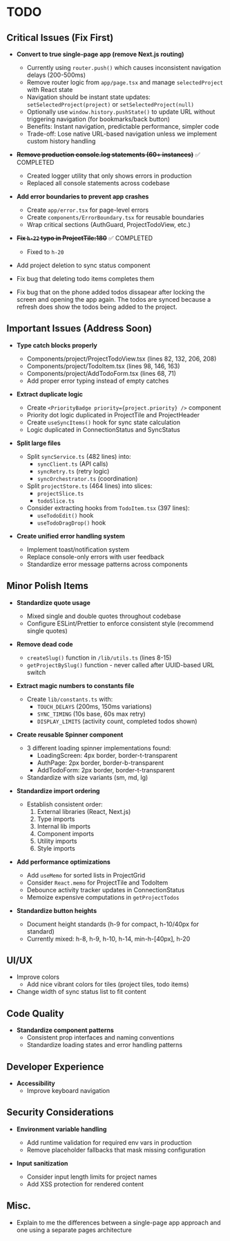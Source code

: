# TODO

## Critical Issues (Fix First)

- **Convert to true single-page app (remove Next.js routing)**
  - Currently using `router.push()` which causes inconsistent navigation delays (200-500ms)
  - Remove router logic from `app/page.tsx` and manage `selectedProject` with React state
  - Navigation should be instant state updates: `setSelectedProject(project)` or `setSelectedProject(null)`
  - Optionally use `window.history.pushState()` to update URL without triggering navigation (for bookmarks/back button)
  - Benefits: Instant navigation, predictable performance, simpler code
  - Trade-off: Lose native URL-based navigation unless we implement custom history handling

- **~~Remove production console.log statements (60+ instances)~~** ✅ COMPLETED
  - Created logger utility that only shows errors in production
  - Replaced all console statements across codebase

- **Add error boundaries to prevent app crashes**
  - Create `app/error.tsx` for page-level errors
  - Create `components/ErrorBoundary.tsx` for reusable boundaries
  - Wrap critical sections (AuthGuard, ProjectTodoView, etc.)

- **~~Fix `h-22` typo in ProjectTile:180~~** ✅ COMPLETED
  - Fixed to `h-20`
 
- Add project deletion to sync status component
- Fix bug that deleting todo items completes them
- Fix bug that on the phone added todos dissapear after locking the screen and opening the app again. The todos are synced because a refresh does show the todos being added to the project. 

## Important Issues (Address Soon)

- **Type catch blocks properly**
  - Components/project/ProjectTodoView.tsx (lines 82, 132, 206, 208)
  - Components/project/TodoItem.tsx (lines 98, 146, 163)
  - Components/project/AddTodoForm.tsx (lines 68, 71)
  - Add proper error typing instead of empty catches

- **Extract duplicate logic**
  - Create `<PriorityBadge priority={project.priority} />` component
  - Priority dot logic duplicated in ProjectTile and ProjectHeader
  - Create `useSyncItems()` hook for sync state calculation
  - Logic duplicated in ConnectionStatus and SyncStatus

- **Split large files**
  - Split `syncService.ts` (482 lines) into:
    - `syncClient.ts` (API calls)
    - `syncRetry.ts` (retry logic)
    - `syncOrchestrator.ts` (coordination)
  - Split `projectStore.ts` (464 lines) into slices:
    - `projectSlice.ts`
    - `todoSlice.ts`
  - Consider extracting hooks from `TodoItem.tsx` (397 lines):
    - `useTodoEdit()` hook
    - `useTodoDragDrop()` hook

- **Create unified error handling system**
  - Implement toast/notification system
  - Replace console-only errors with user feedback
  - Standardize error message patterns across components

## Minor Polish Items

- **Standardize quote usage**
  - Mixed single and double quotes throughout codebase
  - Configure ESLint/Prettier to enforce consistent style (recommend single quotes)

- **Remove dead code**
  - `createSlug()` function in `/lib/utils.ts` (lines 8-15)
  - `getProjectBySlug()` function - never called after UUID-based URL switch

- **Extract magic numbers to constants file**
  - Create `lib/constants.ts` with:
    - `TOUCH_DELAYS` (200ms, 150ms variations)
    - `SYNC_TIMING` (10s base, 60s max retry)
    - `DISPLAY_LIMITS` (activity count, completed todos shown)

- **Create reusable Spinner component**
  - 3 different loading spinner implementations found:
    - LoadingScreen: 4px border, border-t-transparent
    - AuthPage: 2px border, border-b-transparent
    - AddTodoForm: 2px border, border-t-transparent
  - Standardize with size variants (sm, md, lg)

- **Standardize import ordering**
  - Establish consistent order:
    1. External libraries (React, Next.js)
    2. Type imports
    3. Internal lib imports
    4. Component imports
    5. Utility imports
    6. Style imports

- **Add performance optimizations**
  - Add `useMemo` for sorted lists in ProjectGrid
  - Consider `React.memo` for ProjectTile and TodoItem
  - Debounce activity tracker updates in ConnectionStatus
  - Memoize expensive computations in `getProjectTodos`

- **Standardize button heights**
  - Document height standards (h-9 for compact, h-10/40px for standard)
  - Currently mixed: h-8, h-9, h-10, h-14, min-h-[40px], h-20

## UI/UX

- Improve colors
  - Add nice vibrant colors for tiles (project tiles, todo items)
- Change width of sync status list to fit content

## Code Quality

- **Standardize component patterns**
  - Consistent prop interfaces and naming conventions
  - Standardize loading states and error handling patterns

## Developer Experience

- **Accessibility**
  - Improve keyboard navigation

## Security Considerations

- **Environment variable handling**
  - Add runtime validation for required env vars in production
  - Remove placeholder fallbacks that mask missing configuration

- **Input sanitization**
  - Consider input length limits for project names
  - Add XSS protection for rendered content

## Misc.

- Explain to me the differences between a single-page app approach and one using a separate pages architecture
